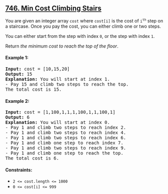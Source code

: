 ## [746. Min Cost Climbing Stairs](https://leetcode.com/problems/min-cost-climbing-stairs/)

You are given an integer array `cost` where `cost[i]` is the cost of <code>i<sup>th</sup></code> step on a staircase. Once you pay the cost, you can either climb one or two steps.

You can either start from the step with index `0`, or the step with index `1`.

Return _the minimum cost to reach the top of the floor_.

#### Example 1:

<pre>
<strong>Input:</strong> cost = [10,15,20]
<strong>Output:</strong> 15
<strong>Explanation:</strong> You will start at index 1.
- Pay 15 and climb two steps to reach the top.
The total cost is 15.
</pre>

#### Example 2:

<pre>
<strong>Input:</strong> cost = [1,100,1,1,1,100,1,1,100,1]
<strong>Output:</strong> 6
<strong>Explanation:</strong> You will start at index 0.
- Pay 1 and climb two steps to reach index 2.
- Pay 1 and climb two steps to reach index 4.
- Pay 1 and climb two steps to reach index 6.
- Pay 1 and climb one step to reach index 7.
- Pay 1 and climb two steps to reach index 9.
- Pay 1 and climb one step to reach the top.
The total cost is 6.
</pre>

#### Constraints:

-   `2 <= cost.length <= 1000`
-   `0 <= cost[i] <= 999`
